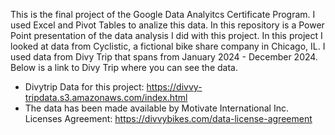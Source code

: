 This is the final project of the Google Data Analyitcs Certificate Program. I used Excel and Pivot Tables to analize this data. In this repository is a Power Point presentation of the data analysis I did with this project. In this project I looked at data from Cyclistic, a fictional bike share company in Chicago, IL. I used data from Divy Trip that spans from January 2024 - December 2024. Below is a link to Divy Trip where you can see the data.

* Divytrip Data for this project: https://divvy-tripdata.s3.amazonaws.com/index.html
* The data has been made available by Motivate International Inc. Licenses Agreement: https://divvybikes.com/data-license-agreement
